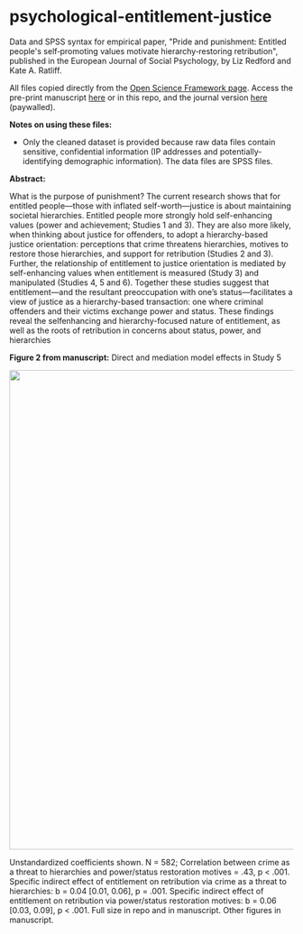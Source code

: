 # psychological-entitlement-justice

Data and SPSS syntax for empirical paper, "Pride and punishment: Entitled people's self‐promoting values motivate hierarchy‐restoring retribution", published in the European Journal of Social Psychology, by Liz Redford and Kate A. Ratliff.

All files copied directly from the <a href = "https://osf.io/5bgsr/">Open Science Framework page</a>. Access the pre-print manuscript <a href = "https://lizredford.weebly.com/uploads/4/9/3/2/49329541/redfordratliff.2017.entitlement_and_justice_orientation.pdf">here</a> or in this repo, and the journal version <a href = "https://onlinelibrary.wiley.com/doi/full/10.1002/ejsp.2328">here</a> (paywalled).

<b>Notes on using these files:</b>
- Only the cleaned dataset is provided because raw data files contain sensitive, confidential information (IP addresses and potentially-identifying demographic information). The data files are SPSS files.

<b>Abstract:</b>

What is the purpose of punishment? The current research shows that for entitled people—those with inflated self-worth—justice is about maintaining societal hierarchies. Entitled people more strongly hold self-enhancing values (power and achievement; Studies 1 and 3). They are also more likely, when thinking about justice for offenders, to adopt a hierarchy-based justice orientation: perceptions that crime threatens hierarchies, motives to restore those hierarchies, and support for retribution (Studies 2 and 3). Further, the relationship of entitlement to justice orientation is mediated by self-enhancing values when entitlement is measured (Study 3) and manipulated (Studies 4, 5 and 6). Together these studies suggest that entitlement—and the resultant preoccupation with one’s status—facilitates a view of justice as a hierarchy-based transaction: one where criminal offenders and their victims exchange power and status. These findings reveal the selfenhancing and hierarchy-focused nature of entitlement, as well as the roots of retribution in concerns about status, power, and hierarchies

<b>Figure 2 from manuscript:</b> Direct and mediation model effects in Study 5

<img src="https://github.com/lizredford/psychological-entitlement-justice/raw/master/entitlement-justice-path-model.png" width="850">

Unstandardized coefficients shown.
N = 582; Correlation between crime as a threat to hierarchies and power/status restoration motives = .43, p < .001.
Specific indirect effect of entitlement on retribution via crime as a threat to hierarchies: b = 0.04 [0.01, 0.06], p = .001.
Specific indirect effect of entitlement on retribution via power/status restoration motives: b = 0.06 [0.03, 0.09], p < .001.
Full size in repo and in manuscript. Other figures in manuscript.
